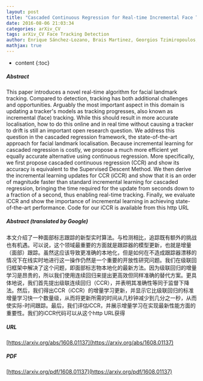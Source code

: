 ```yaml
---
layout: post
title: "Cascaded Continuous Regression for Real-time Incremental Face Tracking"
date: 2016-08-06 21:03:34
categories: arXiv_CV
tags: arXiv_CV Face Tracking Detection
author: Enrique Sánchez-Lozano, Brais Martinez, Georgios Tzimiropoulos, Michel Valstar
mathjax: true
---
```


* content
{:toc}

##### Abstract
This paper introduces a novel real-time algorithm for facial landmark tracking. Compared to detection, tracking has both additional challenges and opportunities. Arguably the most important aspect in this domain is updating a tracker's models as tracking progresses, also known as incremental (face) tracking. While this should result in more accurate localisation, how to do this online and in real time without causing a tracker to drift is still an important open research question. We address this question in the cascaded regression framework, the state-of-the-art approach for facial landmark localisation. Because incremental learning for cascaded regression is costly, we propose a much more efficient yet equally accurate alternative using continuous regression. More specifically, we first propose cascaded continuous regression (CCR) and show its accuracy is equivalent to the Supervised Descent Method. We then derive the incremental learning updates for CCR (iCCR) and show that it is an order of magnitude faster than standard incremental learning for cascaded regression, bringing the time required for the update from seconds down to a fraction of a second, thus enabling real-time tracking. Finally, we evaluate iCCR and show the importance of incremental learning in achieving state-of-the-art performance. Code for our iCCR is available from this http URL

##### Abstract (translated by Google)
本文介绍了一种面部标志跟踪的新型实时算法。与检测相比，追踪既有额外的挑战也有机遇。可以说，这个领域最重要的方面就是跟踪器的模型更新，也就是增量（面部）跟踪。虽然这应该导致更准确的本地化，但是如何在不造成跟踪器漂移的情况下在线实时地进行这一操作仍然是一个重要的开放性研究问题。我们在级联回归框架中解决了这个问题，即面部标志物本地化的最新方法。因为级联回归的增量学习是昂贵的，所以我们使用连续回归来提出更高效但同样准确的替代方案。更具体地说，我们首先提出级联连续回归（CCR），并表明其准确性等同于监督下降法。然后，我们得出CCR（iCCR）的增量学习更新，并显示它比级联回归的标准增量学习快一个数量级，从而将更新所需的时间从几秒钟减少到几分之一秒，从而使实际-时间跟踪。最后，我们评估iCCR，并展示增量学习在实现最新性能方面的重要性。我们的iCCR代码可以从这个http URL获得

##### URL
[https://arxiv.org/abs/1608.01137](https://arxiv.org/abs/1608.01137)

##### PDF
[https://arxiv.org/pdf/1608.01137](https://arxiv.org/pdf/1608.01137)


